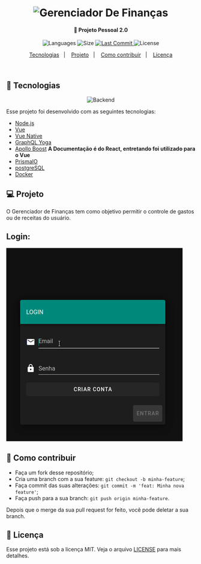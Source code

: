 <h1 align="center">
    <img alt="Gerenciador De Finanças" title="#FinancesManager" src="" width="250px" />
</h1>

<h4 align="center">
  🚀 Projeto Pessoal 2.0
</h4>
<p align="center">
  <img alt="Languages" src="https://img.shields.io/github/languages/count/JoanPedro/Gerenciador-De-Financas">

  <img alt="Size" src="https://img.shields.io/github/repo-size/JoanPedro/Gerenciador-De-Financas">
  
  <a href="https://github.com/JoanPedro/Gerenciador-De-Financas/commits/master">
    <img alt="Last Commit" src="https://img.shields.io/github/last-commit/JoanPedro/Gerenciador-De-Financas">
  </a>

  <img alt="License" src="https://img.shields.io/badge/license-MIT-brightgreen">
</p>

<p align="center">
  <a href="#rocket-tecnologias">Tecnologias</a>&nbsp;&nbsp;&nbsp;|&nbsp;&nbsp;&nbsp;
  <a href="#-projeto">Projeto</a>&nbsp;&nbsp;&nbsp;|&nbsp;&nbsp;&nbsp;
  <a href="#-como-contribuir">Como contribuir</a>&nbsp;&nbsp;&nbsp;|&nbsp;&nbsp;&nbsp;
  <a href="#memo-licença">Licença</a>
</p>

<br>

## :rocket: Tecnologias 
<p align="center">
    <img alt="Backend" src="https://img.shields.io/badge/Backend-Finalizado-success">
</p>

Esse projeto foi desenvolvido com as seguintes tecnologias:

- [Node.js](https://nodejs.org/en/)
- [Vue](https://vuejs.org/)
- [Vue Native](https://vue-native.io/)
- [GraphQL Yoga](https://github.com/prisma-labs/graphql-yoga)
- [Apollo Boost](https://www.apollographql.com/docs/react/get-started/) **A Documentação é do React, entretando foi utilizado para o Vue**
- [PrismaIO](https://www.prisma.io/)
- [postgreSQL](https://www.postgresql.org/)
- [Docker](https://www.docker.com/)

## 💻 Projeto

O Gerenciador de Finanças tem como objetivo permitir o controle de gastos ou de receitas do usuário.

## Login:
![](.github/Login.gif)

## 🤔 Como contribuir

- Faça um fork desse repositório;
- Cria uma branch com a sua feature: `git checkout -b minha-feature`;
- Faça commit das suas alterações: `git commit -m 'feat: Minha nova feature'`;
- Faça push para a sua branch: `git push origin minha-feature`.

Depois que o merge da sua pull request for feito, você pode deletar a sua branch.

## :memo: Licença

Esse projeto está sob a licença MIT. Veja o arquivo [LICENSE](LICENSE.md) para mais detalhes.

